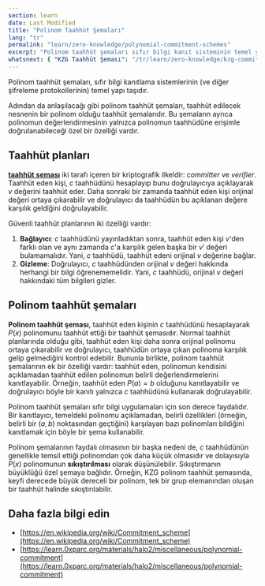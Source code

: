 ```yaml
---
section: learn
date: Last Modified
title: "Polinom Taahhüt Şemaları"
lang: "tr"
permalink: "learn/zero-knowledge/polynomial-commitment-schemes"
excerpt: "Polinom taahhüt şemaları sıfır bilgi kanıt sisteminin temel yapı taşıdır"
whatsnext: { "KZG Taahhüt Şeması": "/tr/learn/zero-knowledge/kzg-commitment-scheme" }
---
```


Polinom taahhüt şemaları, sıfır bilgi kanıtlama sistemlerinin (ve diğer şifreleme protokollerinin) temel yapı taşıdır.

Adından da anlaşılacağı gibi polinom taahhüt şemaları, taahhüt edilecek nesnenin bir polinom olduğu taahhüt şemalarıdır. Bu şemaların ayrıca polinomun değerlendirmesinin yalnızca polinomun taahhüdüne erişimle doğrulanabileceği özel bir özelliği vardır.

## Taahhüt planları

**[taahhüt şeması](https://en.wikipedia.org/wiki/Commitment_scheme)** iki tarafı içeren bir kriptografik ilkeldir: _committer_ ve _verifier_. Taahhüt eden kişi, $c$ taahhüdünü hesaplayıp bunu doğrulayıcıya açıklayarak $v$ değerini taahhüt eder. Daha sonraki bir zamanda taahhüt eden kişi orijinal değeri ortaya çıkarabilir ve doğrulayıcı da taahhüdün bu açıklanan değere karşılık geldiğini doğrulayabilir.

Güvenli taahhüt planlarının iki özelliği vardır:

1. **Bağlayıcı**: $c$ taahhüdünü yayınladıktan sonra, taahhüt eden kişi $v$'den farklı olan ve aynı zamanda $c$'a karşılık gelen başka bir $v'$ değeri bulamamalıdır. Yani, $c$ taahhüdü, taahhüt edeni orijinal $v$ değerine bağlar.
2. **Gizleme**: Doğrulayıcı, $c$ taahhüdünden orijinal $v$ değeri hakkında herhangi bir bilgi öğrenememelidir. Yani, $c$ taahhüdü, orijinal $v$ değeri hakkındaki tüm bilgileri gizler.

## Polinom taahhüt şemaları

**Polinom taahhüt şeması**, taahhüt eden kişinin $c$ taahhüdünü hesaplayarak $P(x)$ polinomunu taahhüt ettiği bir taahhüt şemasıdır. Normal taahhüt planlarında olduğu gibi, taahhüt eden kişi daha sonra orijinal polinomu ortaya çıkarabilir ve doğrulayıcı, taahhüdün ortaya çıkan polinoma karşılık gelip gelmediğini kontrol edebilir. Bununla birlikte, polinom taahhüt şemalarının ek bir özelliği vardır: taahhüt eden, polinomun kendisini açıklamadan taahhüt edilen polinomun belirli değerlendirmelerini kanıtlayabilir. Örneğin, taahhüt eden $P(a) = b$ olduğunu kanıtlayabilir ve doğrulayıcı böyle bir kanıtı yalnızca $c$ taahhüdünü kullanarak doğrulayabilir.

Polinom taahhüt şemaları sıfır bilgi uygulamaları için son derece faydalıdır. Bir kanıtlayıcı, temeldeki polinomu açıklamadan, belirli özellikleri (örneğin, belirli bir $(a,b)$ noktasından geçtiğini) karşılayan bazı polinomları bildiğini kanıtlamak için böyle bir şema kullanabilir.

Polinom şemalarının faydalı olmasının bir başka nedeni de, $c$ taahhüdünün genellikle temsil ettiği polinomdan çok daha küçük olmasıdır ve dolayısıyla $P(x)$ polinomunun **sıkıştırılması** olarak düşünülebilir. Sıkıştırmanın büyüklüğü özel şemaya bağlıdır. Örneğin, KZG polinom taahhüt şemasında, keyfi derecede büyük dereceli bir polinom, tek bir grup elemanından oluşan bir taahhüt halinde sıkıştırılabilir.

## Daha fazla bilgi edin

- [https://en.wikipedia.org/wiki/Commitment_scheme](https://en.wikipedia.org/wiki/Commitment_scheme)
- [https://learn.0xparc.org/materials/halo2/miscellaneous/polynomial-commitment](https://learn.0xparc.org/materials/halo2/miscellaneous/polynomial-commitment)
